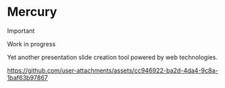 # Mercury

> [!important]
> Work in progress

Yet another presentation slide creation tool powered by web technologies.

https://github.com/user-attachments/assets/cc946922-ba2d-4da4-9c8a-1baf63b97867
